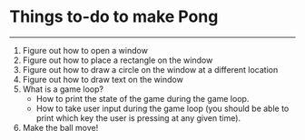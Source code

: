 # Things to-do to make Pong
---

1. Figure out how to open a window
2. Figure out how to place a rectangle on the window
3. Figure out how to draw a circle on the window at a different location
4. Figure out how to draw text on the window
5. What is a game loop?
    - How to print the state of the game during the game loop.
    - How to take user input during the game loop (you should be able to print which key the user is pressing at any given time).
6. Make the ball move!